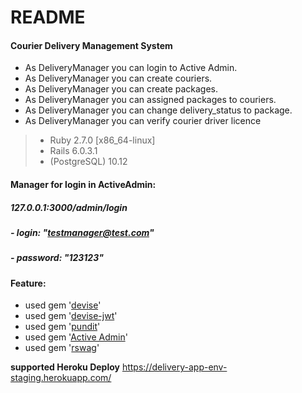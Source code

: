 # README

#### Courier Delivery Management System
- As DeliveryManager you can login to Active Admin.
- As DeliveryManager you can create couriers.
- As DeliveryManager you can create packages.
- As DeliveryManager you can assigned packages to couriers.
- As DeliveryManager you can change delivery_status to package.
- As DeliveryManager you can verify courier driver licence


> * Ruby 2.7.0 [x86_64-linux]
> * Rails 6.0.3.1
> * (PostgreSQL) 10.12 

####  Manager for login in ActiveAdmin:
##### 127.0.0.1:3000/admin/login
##### - login: "testmanager@test.com"
##### - password: "123123"

#### Feature:
- used gem '[devise](https://github.com/heartcombo/devise "devise")'
- used gem '[devise-jwt](https://github.com/waiting-for-dev/devise-jwt "devise-jwt")'
- used gem '[pundit](https://github.com/varvet/pundit "pundit")'
- used gem '[Active Admin](https://github.com/activeadmin/activeadmin/ "Active Admin")'
- used gem '[rswag](https://github.com/rswag/rswag "rswag")'

 **supported Heroku Deploy**
 https://delivery-app-env-staging.herokuapp.com/

